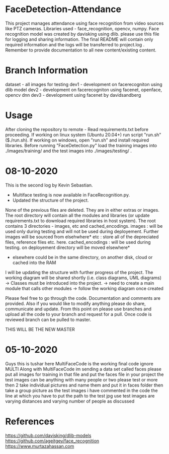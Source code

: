 # FaceDetection-Attendance
This project manages attendance using face recognition from video sources like PTZ cameras. Libraries used - face_recognition, opencv, numpy. Face recognition model was created by davisking using dlib.
please use this file for logging and sharing information. The final README will contain only required information and the logs will be transferred to project.log . Remember to provide documentation to all new content/existing content. 

# Branch Information
dataset - all images for testing
dev1 - development on facerecogniton using dlib model
dev2 - development on facerecogniton using facenet, openface, opencv dnn
dev3 - development using facenet by davidsandberg

# Usage
After cloning the repository to remote -
Read requirements.txt before proceeding.
If working on linux system (Ubuntu 20.04+) run script "run.sh" ($./run.sh).
If working on windows, open "run.sh" and install required libraries.
Before running "FaceDetection.py" load the training images into ./images/training/ and the test images into ./images/testing/ .

# 08-10-2020
This is the second log by Kevin Sebastian. 

- Multiface testing is now available in FaceRecognition.py.
- Updated the structure of the project.

None of the previous files are deleted. They are in either extras or images. The root directory will contain all the modules and libraries (or update requirements.txt to download required libraries in host system). The root contains 3 directories - images, etc and cached_encodings.
images : will be used only during testing and will not be used during deployement. Further images will be sourced from elsehwhere*
etc : store all of the depreciated files, reference files etc. here.
cached_encodings : will be used during testing. on deployement directory will be moved elsewhere*
* elsewhere could be in the same directory, on another disk, cloud or cached into the RAM

I will be updating the structure with further progress of the project. 
The working diagram will be shared shortly (i.e. class diagrams, UML diagrams)
-> Classes must be introduced into the project.
-> need to create a main module that calls other modules
-> follow the working diagram once created

Please feel free to go through the code. Documentation and comments are provided.
Also if you would like to modify anything please do share, communicate and update.
From this point on please use branches and upload all the code to your branch and request for a pull. Once code is reviewed branch can be pulled to master.

THIS WILL BE THE NEW MASTER

# 05-10-2020
Guys this is tushar here MultiFaceCode is the working final code ignore MULTI 
Along with MultiFaceCode im sending a data set called faces please put all images for training in that file and put the faces file in your project 
the test images can be anything with many people or two please test or more then 2 take individual pictures and name them and put it in faces folder then take a group picture as the test images i have commented in the code the line at which you have to put the path to the test jpg
use test images are varying distances and varying number of people as discussed

# References
https://github.com/davisking/dlib-models
https://github.com/ageitgey/face_recognition
https://www.murtazahassan.com
